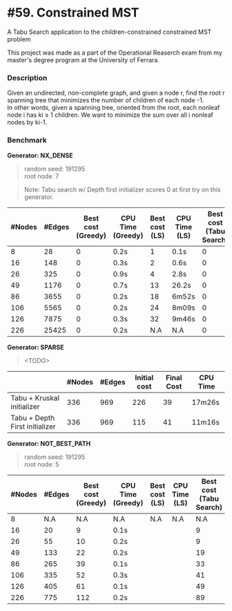 # #59. Constrained MST
A Tabu Search application to the children-constrained constrained MST problem

This project was made as a part of the Operational Reaserch exam from my master's degree program at the University of Ferrara.

### Description
Given an undirected, non-complete graph, and given a node r, find the root r spanning tree that minimizes the number of children of each node -1.  
In other words, given a spanning tree, oriented from the root, each nonleaf node i has ki ≥ 1 children. We want to minimize the sum over all i nonleaf nodes by ki-1.

### Benchmark

**Generator: NX_DENSE**

> random seed: 191295  
> root node: 7

> Note: Tabu search w/ Depth first initializer scores 0 at first try on this generator.

| #Nodes | #Edges | Best cost (Greedy) | CPU Time (Greedy) | Best cost (LS) | CPU Time (LS) | Best cost (Tabu Search) | CPU Time (Tabu Search) |
|--------|--------|-----|--------|-----|--------|-----|--------|
|      8 |     28 |   0 |   0.2s |   1 |   0.1s |   0 |   0.1s | 
|     16 |    148 |   0 |   0.3s |   2 |   0.6s |   0 |   0.6s |
|     26 |    325 |   0 |   0.9s |   4 |   2.8s |   0 |   1.8s |
|     49 |   1176 |   0 |   0.7s |  13 |  26.2s |   0 |  16.5s |
|     86 |   3655 |   0 |   0.2s |  18 |  6m52s |   0 |   2m8s |
|    106 |   5565 |   0 |   0.2s |  24 |  8m09s |   0 |  4m44s |
|    126 |   7875 |   0 |   0.3s |  32 |  9m46s |   0 |  9m40s |
|    226 |  25425 |   0 |   0.2s | N.A |    N.A |   0 | 96m54s |
<!-- N        E    BestGr TimeGr  BestLS TimeLS BestTabu TimeTabu-->


**Generator: SPARSE**
> \<TODO>

|          | #Nodes | #Edges | Initial cost | Final Cost | CPU Time |
|----------|--------|--------|--------------|------------|----------|
| Tabu + Kruskal initializer |        336 | 969 | 226 | 39 | 17m26s | 
| Tabu + Depth First initializer |    336 | 969 | 115 | 41 | 11m16s |


**Generator: NOT_BEST_PATH**

> random seed: 191295  
> root node: 5

| #Nodes | #Edges | Best cost (Greedy) | CPU Time (Greedy) | Best cost (LS) | CPU Time (LS) | Best cost (Tabu Search) | CPU Time (Tabu Search) |
|--------|--------|-----|--------|-----|--------|-----|--------|
|      8 |    N.A | N.A |    N.A | N.A |    N.A | N.A |    N.A | 
|     16 |     20 |   9 |   0.1s |     |        |   9 |  11.3s |
|     26 |     55 |  10 |   0.2s |     |        |   9 |  29.5s |
|     49 |    133 |  22 |   0.2s |     |        |  19 |  57.1s |
|     86 |    265 |  39 |   0.1s |     |        |  33 |  2m29s |
|    106 |    335 |  52 |   0.3s |     |        |  41 |  3m32s |
|    126 |    405 |  61 |   0.1s |     |        |  49 |  4m30s |
|    226 |    775 | 112 |   0.2s |     |        |  89 | 11m51s |